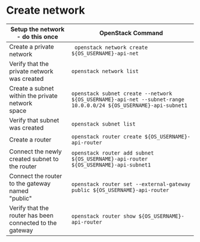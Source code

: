 # Create network

| Setup the network - do this once | OpenStack Command |
|---- | ----| 
| Create a private network |``` openstack network create ${OS_USERNAME}-api-net```|
| Verify that the private network was created | ```openstack network list```  |
| Create a subnet within the private network<br>space | ```openstack subnet create --network ${OS_USERNAME}-api-net --subnet-range 10.0.0.0/24 ${OS_USERNAME}-api-subnet1```  |
| Verify that subnet was created | ```openstack subnet list```   |
| Create a router | ```openstack router create ${OS_USERNAME}-api-router``` |
| Connect the newly created subnet to the router | ```openstack router add subnet ${OS_USERNAME}-api-router ${OS_USERNAME}-api-subnet1``` |
| Connect the router to the gateway named <br>"public"  | ```openstack router set --external-gateway public ${OS_USERNAME}-api-router``` |
| Verify that the router has been connected to the<br>gateway   | ```openstack router show ${OS_USERNAME}-api-router``` |


